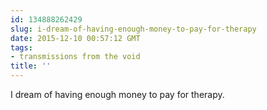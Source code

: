 ```yaml
---
id: 134888262429
slug: i-dream-of-having-enough-money-to-pay-for-therapy
date: 2015-12-10 00:57:12 GMT
tags:
- transmissions from the void
title: ''
---
```

I dream of having enough money to pay for therapy.